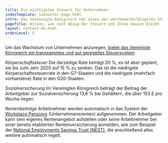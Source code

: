 ```yaml
---
title: Die wichtigsten Steuern für Unternehmen
indexTemplate: subsector-page.html
intro: Das Vereinigte Königreich hat eines der wettbewerbsfähigsten Steuersysteme der Welt. Hier sehen Sie, welche Sätze und eventuellen Vergünstigungen für Sie gelten.
pageTitle: Wissen, was nach Abzug der Steuern von Ihrem Gewinn bleibt
layout: content-de.html
orderLevel: 5
---
```


Um das Wachstum von Unternehmen anzuregen, [bietet das Vereinigte Königreich ein transparentes und gut geregeltes Steuersystem](https://www.gov.uk/government/publications/why-overseas-companies-should-set-up-in-the-uk/why-overseas-companies-should-set-up-in-the-uk#tax-in-the-uk):

*Körperschaftssteuer*
Die derzeitige Rate beträgt 20 %, es ist aber geplant, sie bis zum Jahr 2020 auf 
15 % zu senken. Das ist die niedrigste Körperschaftssteuerrate in den G7-Staaten und die niedrigste (mehrfach vorhandene) Rate in den G20-Staaten.

*Sozialversicherung*
Im Vereinigten Königreich beträgt der Beitrag der Arbeitgeber zur Sozialversicherung 13,8 % bei Gehältern, die über 153 £ pro Woche liegen.

*Rentenbeiträge*
Arbeitnehmer werden automatisch in das System der [Workplace Pensions](https://www.gov.uk/workplace-pensions/about-workplace-pensions) (Unternehmensrenten) aufgenommen. Der Arbeitgeber kann sein eigenes Rentenangebot aufstellen oder seine Arbeitnehmer bei einer bereits etablierten Rentenversicherung anmelden, wie zum Beispiel der [National Employments Savings Trust (NEST)](http://www.nestpensions.org.uk/schemeweb/NestWeb/public/employers/contents/what-employers-need-to-do.html), die anschließend alles weitere automatisch regelt.